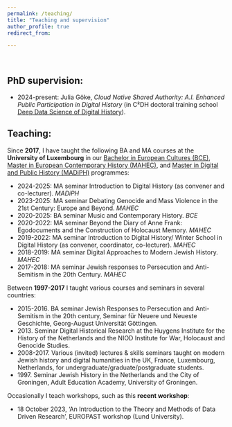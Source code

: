 ```yaml
---
permalink: /teaching/
title: "Teaching and supervision"
author_profile: true
redirect_from: 

---
```


<br/>


## PhD supervision:

* 2024-present: Julia Göke, _Cloud Native Shared Authority: A.I. Enhanced Public Participation in Digital History_ (in C²DH doctoral training school [Deep Data Science of Digital History](https://dhh.uni.lu/d4h/)).


## Teaching:


Since **2017**, I have taught the following BA and MA courses at the **University of Luxembourg** in our [Bachelor in European Cultures (BCE)](https://www.uni.lu/fhse-en/study-programs/master-en-histoire-europeenne-contemporaine/), [Master in European Contemporary History (MAHEC)](https://www.uni.lu/fhse-en/study-programs/master-en-histoire-europeenne-contemporaine/), and [Master in Digital and Public History (MADiPH)](https://www.uni.lu/fhse-en/study-programs/master-in-digital-and-public-history/) programmes:
* 2024-2025: MA seminar Introduction to Digital History (as convener and co-lecturer). _MADiPH_
* 2023-2025: MA seminar Debating Genocide and Mass Violence in the 21st Century: Europe and Beyond. _MAHEC_
* 2020-2025: BA seminar Music and Contemporary History. _BCE_
* 2020-2022: MA seminar Beyond the Diary of Anne Frank: Egodocuments and the Construction of Holocaust Memory. _MAHEC_
* 2019-2022: MA seminar Introduction to Digital History/ Winter School in Digital History (as convener, coordinator, co-lecturer). _MAHEC_
* 2018-2019: MA seminar Digital Approaches to Modern Jewish History. _MAHEC_
* 2017-2018: MA seminar Jewish responses to Persecution and Anti-Semitism in the 20th Century. _MAHEC_


Between **1997-2017** I taught various courses and seminars in several countries:
* 2015-2016. BA seminar Jewish Responses to Persecution and Anti-Semitism in the 20th century, Seminar für Neuere und Neueste Geschichte, Georg-August Universität Göttingen.
* 2013\. Seminar Digital Historical Research at the Huygens Institute for the History of the Netherlands and the NIOD Institute for War, Holocaust and Genocide Studies.
* 2008-2017. Various (invited) lectures & skills seminars taught on modern Jewish history and digital humanities in the UK, France, Luxembourg, Netherlands, for undergraduate/graduate/postgraduate students.
* 1997\. Seminar Jewish History in the Netherlands and the City of Groningen, Adult Education Academy, University of Groningen.


Occasionally I teach workshops, such as this **recent workshop**:
* 18 October 2023, ‘An Introduction to the Theory and Methods of Data Driven Research’, EUROPAST workshop (Lund University).
